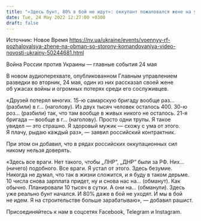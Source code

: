 ```yaml
---
title: "«Здесь бунт, 80% в бой не идут»: оккупант пожаловался жене на ужасы войны и обман командования — перехват"
date: Tue, 24 May 2022 12:27:00 +0300
draft: false
---
```

Источник: Новое Время https://nv.ua/ukraine/events/voennyy-rf-pozhalovalsya-zhene-na-obman-so-storony-komandovaniya-video-novosti-ukrainy-50244681.html


Война России против Украины — главные события 24 мая

В новом аудиоперехвате, опубликованном Главным управлением разведки во вторник, 24 мая, один из них рассказал своей жене об ужасах войны и огромных потерях среди его сослуживцев.

«Друзей потерял многих. 15-ю самарскую бригаду вообще раз… (разбили) в г… (наголову). Из двух тысяч человек осталось 400. 30-ю роз… (разбили) так, что там вообще в живых никого не осталось. 21-я бригада — вообще в г… (наголову). Просто одни трупы. Я такое увидел — это страшно. Я здоровый мужик — схожу с ума от этого. Я плачу, рыдаю каждый раз», — заявил российский контрактник.

При этом он добавил, что в рядах российских оккупационных сил никому нельзя доверять.

«Здесь все враги. Нет такого, чтобы „ЛНР“, „ДНР“ были за РФ. Них… (ничего) подобного. Все враги. Я устал от этого. Здесь безумие. Никогда не думал, что так в жизни сложится, и я буду в таком дерьме. 10 числа снова зарплата придет, ну и снова нас на… (обманут). Как обычно. Планировали 10 тысяч в сутки. А они на… (обманули). Здесь уже реально бунт начался. И 80% даже в бой не уходят. И мы в бой не идем. Я на строительстве больше зарабатываю», — добавил рашист.

Присоединяйтесь к нам в соцсетях Facebook, Telegram и Instagram.
